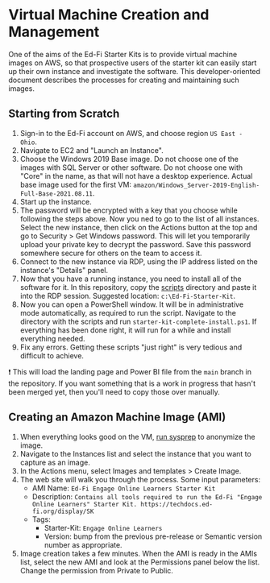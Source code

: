 # Virtual Machine Creation and Management

One of the aims of the Ed-Fi Starter Kits is to provide virtual machine images
on AWS, so that prospective users of the starter kit can easily start up their
own instance and investigate the software. This developer-oriented document
describes the processes for creating and maintaining such images.

## Starting from Scratch

1. Sign-in to the Ed-Fi account on AWS, and choose region `US East - Ohio`.
2. Navigate to EC2 and "Launch an Instance".
3. Choose the Windows 2019 Base image. Do not choose one of the images with SQL
   Server or other software. Do not choose one with "Core" in the name, as that
   will not have a desktop experience. Actual base image used for the first VM:
   `amazon/Windows_Server-2019-English-Full-Base-2021.08.11`.
4. Start up the instance.
5. The password will be encrypted with a key that you choose while following the
   steps above. Now you ned to go to the list of all instances. Select the new
   instance, then click on the Actions button at the top and go to Security >
   Get Windows password. This will let you temporarily upload your private key
   to decrypt the password. Save this password somewhere secure for others on
   the team to access it.
6. Connect to the new instance via RDP, using the IP address listed on the
   instance's "Details" panel.
7. Now that you have a running instance, you need to install all of the software
   for it. In this repository, copy the [scripts](../scripts) directory and
   paste it into the RDP session. Suggested location: `c:\Ed-Fi-Starter-Kit`.
8. Now you can open a PowerShell window. It will be in administrative mode
   automatically, as required to run the script. Navigate to the directory with
   the scripts and run `starter-kit-complete-install.ps1`. If everything has
   been done right, it will run for a while and install everything needed.
9. Fix any errors. Getting these scripts "just right" is very tedious and
   difficult to achieve.

:exclamation: This will load the landing page and Power BI file from the `main`
branch in the repository. If you want something that is a work in progress that
hasn't been merged yet, then you'll need to copy those over manually.

## Creating an Amazon Machine Image (AMI)

1. When everything looks good on the VM, [run
    sysprep](https://aws.amazon.com/premiumsupport/knowledge-center/sysprep-create-install-ec2-windows-amis/)
    to anonymize the image.
2. Navigate to the Instances list and select the instance that you want to
   capture as an image.
3. In the Actions menu, select Images and templates > Create Image.
4. The web site will walk you through the process. Some input parameters:
   * AMI Name: `Ed-Fi Engage Online Learners Starter Kit`
   * Description: `Contains all tools required to run the Ed-Fi "Engage Online
     Learners" Starter Kit. https://techdocs.ed-fi.org/display/SK`
   * Tags:
     * Starter-Kit: `Engage Online Learners`
     * Version: bump from the previous pre-release or Semantic version number as
       appropriate.
5. Image creation takes a few minutes. When the AMI is ready in the AMIs list,
   select the new AMI and look at the Permissions panel below the list. Change
   the permission from Private to Public.
